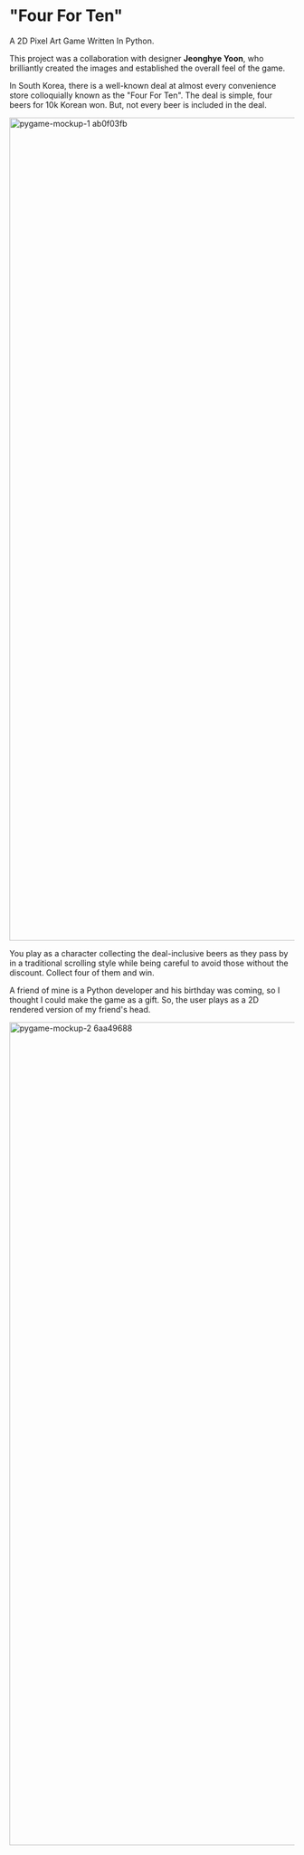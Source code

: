 # "Four For Ten"

A 2D Pixel Art Game Written In Python.

This project was a collaboration with designer **Jeonghye Yoon**, who brilliantly created the images and established the overall feel of the game.

In South Korea, there is a well-known deal at almost every convenience store colloquially known as the "Four For Ten". The deal is simple, four beers for 10k Korean won. But, not every beer is included in the deal.


<img width="1454" alt="pygame-mockup-1 ab0f03fb" src="https://github.com/dunleavyjack/Four-For-Ten-Game/assets/62225801/95c8859f-f685-4291-b8b5-cfb404cf7f3e">

You play as a character collecting the deal-inclusive beers as they pass by in a traditional scrolling style while being careful to avoid those without the discount. Collect four of them and win.

A friend of mine is a Python developer and his birthday was coming, so I thought I could make the game as a gift. So, the user plays as a 2D rendered version of my friend's head.

<img width="1454" alt="pygame-mockup-2 6aa49688" src="https://github.com/dunleavyjack/Four-For-Ten-Game/assets/62225801/ff22444a-76cb-42cd-bd9a-8a18a61dac46">
